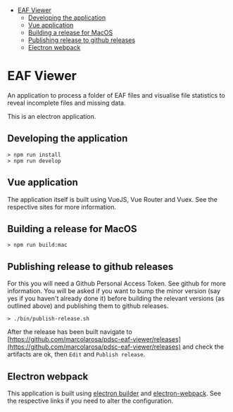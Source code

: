 - [EAF Viewer](#EAF-Viewer)
  - [Developing the application](#Developing-the-application)
  - [Vue application](#Vue-application)
  - [Building a release for MacOS](#Building-a-release-for-MacOS)
  - [Publishing release to github releases](#Publishing-release-to-github-releases)
  - [Electron webpack](#Electron-webpack)

# EAF Viewer

An application to process a folder of EAF files and visualise file statistics to reveal incomplete files and missing data.

This is an electron application.

## Developing the application

```
> npm run install
> npm run develop
```

## Vue application

The application itself is built using VueJS, Vue Router and Vuex. See the respective sites for more
information.

## Building a release for MacOS

```
> npm run build:mac
```

## Publishing release to github releases

For this you will need a Github Personal Access Token. See github for more information. You will be
asked if you want to bump the minor version (say yes if you haven't already done it) before building
the relevant versions (as outlined above) and publishing them to github releases.

```
> ./bin/publish-release.sh
```

After the release has been built navigate to [https://github.com/marcolarosa/pdsc-eaf-viewer/releases](https://github.com/marcolarosa/pdsc-eaf-viewer/releases)
and check the artifacts are ok, then `Edit` and `Publish release`.

## Electron webpack

This application is built using [electron builder](https://www.electron.build/) and
[electron-webpack](https://webpack.electron.build/). See the respective links if you need to
alter the configuration.
